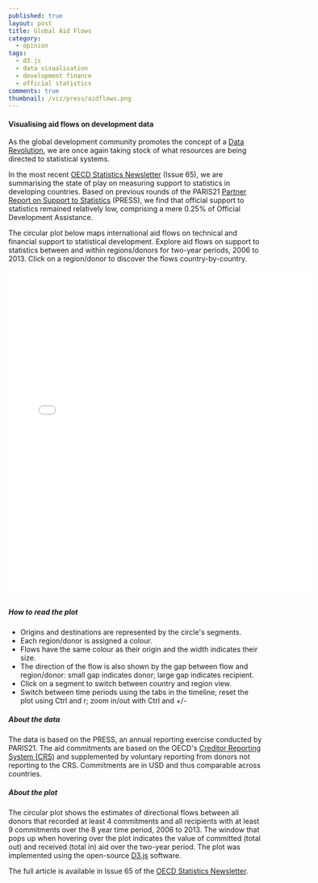 ```yaml
---
published: true
layout: post
title: Global Aid Flows
category: 
  - opinion
tags: 
  - d3.js
  - data visualisation
  - development finance
  - official statistics
comments: true
thumbnail: /viz/press/aidflows.png
---
```



#### Visualising aid flows on development data

As the global development community promotes the concept of a [Data Revolution](http://www.undatarevolution.org/), we are once again taking stock of what resources are being directed to statistical systems.  

<!--more-->

In the most recent [OECD Statistics Newsletter](http://www.oecd.org/std/theoecdstatisticsnewsletter-allissues.htm) (Issue 65), we are summarising the state of play on measuring support to statistics in developing countries. Based on previous rounds of the PARIS21 [Partner Report on Support to Statistics](http://www.paris21.org/Press/) (PRESS), we find that official support to statistics remained relatively low, comprising a mere 0.25% of Official Development Assistance. 

The circular plot below maps international aid flows on technical and financial support to statistical development. Explore aid flows on support to statistics between and within regions/donors for two-year periods, 2006 to 2013. Click on a region/donor to discover the flows country-by-country.

<iframe src="/viz/press/circlePRESS.html" width="600" height="650" marginwidth="0" marginheight="0" scrolling="no" frameBorder="0"></iframe>

##### How to read the plot
- Origins and destinations are represented by the circle's segments. 
- Each region/donor is assigned a colour. 
- Flows have the same colour as their origin and the width indicates their size. 
- The direction of the flow is also shown by the gap between flow and region/donor: small gap indicates donor; large gap indicates recipient. 
- Click on a segment to switch between country and region view.
- Switch between time periods using the tabs in the timeline; reset the plot using Ctrl and r; zoom in/out with Ctrl and +/-

##### About the data
The data is based on the PRESS, an annual reporting exercise conducted by PARIS21. The aid commitments are based on the OECD's [Creditor Reporting System (CRS)](http://www.oecd.org/dac/stats/crsguide.htm) and supplemented by voluntary reporting from donors not reporting to the CRS. Commitments are in USD and thus comparable across countries.

##### About the plot
The circular plot shows the estimates of directional flows between all donors that recorded at least 4 commitments and all recipients with at least 9 commitments over the 8 year time period, 2006 to 2013. The window that pops up when hovering over the plot indicates the value of committed (total out) and received (total in) aid over the two-year period. The plot was implemented using the open-source [D3.js](http://d3js.org/) software.

The full article is available in Issue 65 of the [OECD Statistics Newsletter](http://www.oecd.org/std/theoecdstatisticsnewsletter-allissues.htm).

